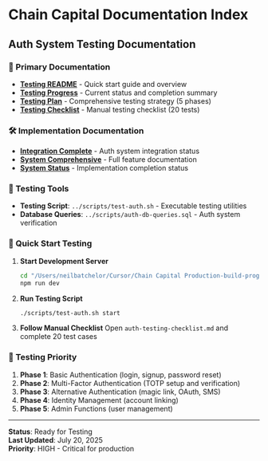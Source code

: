 # Chain Capital Documentation Index

## Auth System Testing Documentation

### 📖 Primary Documentation
- **[Testing README](auth-testing-README.md)** - Quick start guide and overview
- **[Testing Progress](auth-testing-progress.md)** - Current status and completion summary
- **[Testing Plan](auth-testing-plan.md)** - Comprehensive testing strategy (5 phases)
- **[Testing Checklist](auth-testing-checklist.md)** - Manual testing checklist (20 tests)

### 🛠️ Implementation Documentation  
- **[Integration Complete](auth-integration-complete.md)** - Auth system integration status
- **[System Comprehensive](auth-system-comprehensive.md)** - Full feature documentation
- **[System Status](auth-system-status.md)** - Implementation completion status

### 🧪 Testing Tools
- **Testing Script**: `../scripts/test-auth.sh` - Executable testing utilities
- **Database Queries**: `../scripts/auth-db-queries.sql` - Auth system verification

### 🚀 Quick Start Testing

1. **Start Development Server**
   ```bash
   cd "/Users/neilbatchelor/Cursor/Chain Capital Production-build-progress"
   npm run dev
   ```

2. **Run Testing Script**
   ```bash
   ./scripts/test-auth.sh start
   ```

3. **Follow Manual Checklist**
   Open `auth-testing-checklist.md` and complete 20 test cases

### 🎯 Testing Priority
1. **Phase 1**: Basic Authentication (login, signup, password reset)
2. **Phase 2**: Multi-Factor Authentication (TOTP setup and verification)
3. **Phase 3**: Alternative Authentication (magic link, OAuth, SMS)
4. **Phase 4**: Identity Management (account linking)
5. **Phase 5**: Admin Functions (user management)

---

**Status**: Ready for Testing  
**Last Updated**: July 20, 2025  
**Priority**: HIGH - Critical for production
